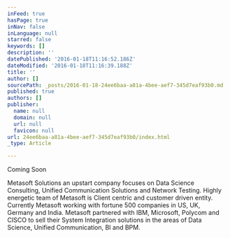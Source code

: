 ```yaml
---
inFeed: true
hasPage: true
inNav: false
inLanguage: null
starred: false
keywords: []
description: ''
datePublished: '2016-01-18T11:16:52.186Z'
dateModified: '2016-01-18T11:16:39.188Z'
title: ''
author: []
sourcePath: _posts/2016-01-18-24ee6baa-a81a-4bee-aef7-345d7eaf93b0.md
published: true
authors: []
publisher:
  name: null
  domain: null
  url: null
  favicon: null
url: 24ee6baa-a81a-4bee-aef7-345d7eaf93b0/index.html
_type: Article

---
```

Coming Soon

Metasoft Solutions an upstart company focuses on Data Science Consulting, Unified Communication Solutions and Network Testing. Highly energetic team of Metasoft is Client centric and customer driven entity. Currently Metasoft working with fortune 500 companies in US, UK, Germany and India. Metasoft partnered with IBM, Microsoft, Polycom and CISCO to sell their System Integration solutions in the areas of Data Science, Unified Communication, BI and BPM.
